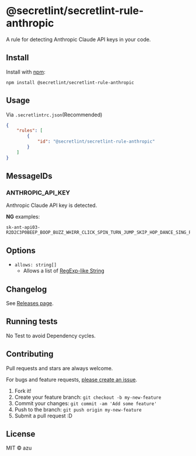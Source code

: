 # @secretlint/secretlint-rule-anthropic

A rule for detecting Anthropic Claude API keys in your code.

## Install

Install with [npm](https://www.npmjs.com/):

    npm install @secretlint/secretlint-rule-anthropic

## Usage

Via `.secretlintrc.json`(Recommended)

```json
{
    "rules": [
        {
            "id": "@secretlint/secretlint-rule-anthropic"
        }
    ]
}
```

## MessageIDs

### ANTHROPIC_API_KEY

Anthropic Claude API key is detected.

**NG** examples:

```
sk-ant-api03-R2D2C3P0BEEP_BOOP_BUZZ_WHIRR_CLICK_SPIN_TURN_JUMP_SKIP_HOP_DANCE_SING_PLAY_WORK_LEARN_GROW_LOVE_LIVEigAA
```

## Options

- `allows: string[]`
    - Allows a list of [RegExp-like String](https://github.com/textlint/regexp-string-matcher#regexp-like-string)

## Changelog

See [Releases page](https://github.com/secretlint/secretlint/releases).

## Running tests

No Test to avoid Dependency cycles.

## Contributing

Pull requests and stars are always welcome.

For bugs and feature requests, [please create an issue](https://github.com/secretlint/secretlint/issues).

1. Fork it!
2. Create your feature branch: `git checkout -b my-new-feature`
3. Commit your changes: `git commit -am 'Add some feature'`
4. Push to the branch: `git push origin my-new-feature`
5. Submit a pull request :D

## License

MIT © azu
